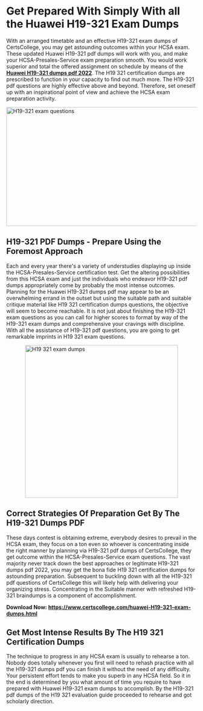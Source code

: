 <h1><strong>Get Prepared With Simply With all the Huawei H19-321 Exam Dumps&nbsp;</strong></h1>
<p><span style="font-weight: 400;">With an arranged timetable and an effective  H19-321 exam dumps of CertsCollege, you may get astounding outcomes within your HCSA exam. These updated Huawei H19-321 pdf dumps will work with you, and make your HCSA-Presales-Service exam preparation smooth. You would work superior and total the offered assignment on schedule by means of the <strong><a href="https://www.certscollege.com/huawei-H19-321-exam-dumps.html">Huawei H19-321 dumps pdf 2022</a></strong>. The H19 321 certification dumps are prescribed to function in your capacity to find out much more. The  H19-321 pdf questions are highly effective above and beyond. Therefore, set oneself up with an inspirational point of view and achieve the HCSA exam preparation activity.&nbsp;</span></p>
<p><span style="font-weight: 400;"><img style="display: block; margin-left: auto; margin-right: auto;" src="https://i.ibb.co/CPDK3ps/Yellow-and-Blue-Initiative-Blog-Banner.png" alt="H19-321 exam questions" width="559" height="315" /></span></p>
<h2><strong>H19-321 PDF Dumps - Prepare Using the Foremost Approach</strong></h2>
<p><span style="font-weight: 400;">Each and every year there's a variety of understudies displaying up inside the HCSA-Presales-Service certification test. Get the altering possibilities from this HCSA exam and just the individuals who endeavor H19-321 pdf dumps appropriately come by probably the most intense outcomes. Planning for the Huawei H19-321 dumps pdf may appear to be an overwhelming errand in the outset but using the suitable path and suitable critique material like H19 321 certification dumps questions, the objective will seem to become reachable. It is not just about finishing the H19-321 exam questions as you can call for higher scores to format by way of the H19-321 exam dumps and comprehensive your cravings with discipline. With all the assistance of H19-321 pdf questions, you are going to get remarkable imprints in H19 321 exam questions.</span></p>
<p><span style="font-weight: 400;"><a href="https://tinyurl.com/uthneph7"><img style="display: block; margin-left: auto; margin-right: auto;" src="https://i.ibb.co/9tMrhdY/Teacher-Appreciation-Invitation.png" alt="H19 321 exam dumps " width="404" height="404" /></a></span></p>
<h2><strong>Correct Strategies Of Preparation Get By The H19-321 Dumps PDF</strong></h2>
<p><span style="font-weight: 400;">These days contest is obtaining extreme, everybody desires to prevail in the HCSA exam, they focus on a ton even so whoever is concentrating inside the right manner by planning via H19-321 pdf dumps of CertsCollege, they get outcome within the HCSA-Presales-Service exam questions. The vast majority never track down the best approaches or legitimate H19-321 dumps pdf 2022, you may get the bona fide H19 321 certification dumps for astounding preparation. Subsequent to buckling down with all the  H19-321 pdf questions of CertsCollege this will likely help with delivering your organizing stress. Concentrating in the Suitable manner with refreshed H19-321 braindumps is a component of accomplishment.</span></p>
<p><span style="font-weight: 400;"><strong>Download Now: <a href="https://www.certscollege.com/huawei-H19-321-exam-dumps.html">https://www.certscollege.com/huawei-H19-321-exam-dumps.html</a></strong></span></p>
<h2><strong>Get Most Intense Results By The H19 321 Certification Dumps</strong></h2>
<p><span style="font-weight: 400;">The technique to progress in any HCSA exam is usually to rehearse a ton. Nobody does totally whenever you first will need to rehash practice with all the H19-321 dumps pdf you can finish it without the need of any difficulty. Your persistent effort tends to make you superb in any HCSA field. So it in the end is determined by you what amount of time you require to have prepared with Huawei H19-321 exam dumps to accomplish. By the H19-321 pdf dumps of the H19 321 evaluation guide proceeded to rehearse and got scholarly direction.</span></p>
